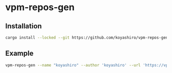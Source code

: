 # vpm-repos-gen

## Installation

```sh
cargo install --locked --git https://github.com/koyashiro/vpm-repos-gen
```

## Example

```sh
vpm-repos-gen --name "koyashiro" --author 'koyashiro' --url 'https://vpm.koyashiro.net/repos.json' --repos 'koyashiro/udon-list' --repos 'koyashiro/udon-dictionary'
```

